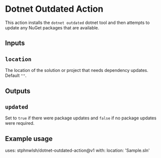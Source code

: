# Dotnet Outdated Action

This action installs the `dotnet outdated` dotnet tool and then attempts to update any NuGet packages that are available.

## Inputs

## `location`

The location of the solution or project that needs dependency updates. Default `""`.

## Outputs

## `updated`

Set to `true` if there were package updates and `false` if no package updates were required.

## Example usage

uses: stphnwlsh/dotnet-outdated-action@v1
with:
  location: 'Sample.sln'